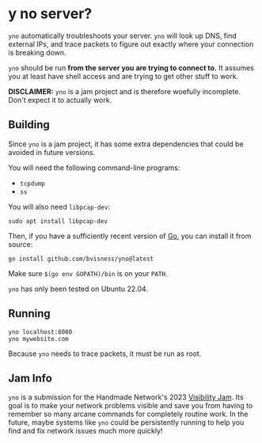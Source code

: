 # y no server?

`yno` automatically troubleshoots your server. `yno` will look up DNS, find external IPs, and trace packets to figure out exactly where your connection is breaking down.

`yno` should be run **from the server you are trying to connect to.** It assumes you at least have shell access and are trying to get other stuff to work.

**DISCLAIMER:** `yno` is a jam project and is therefore woefully incomplete. Don't expect it to actually work.

## Building

Since `yno` is a jam project, it has some extra dependencies that could be avoided in future versions.

You will need the following command-line programs:

- `tcpdump`
- `ss`

You will also need `libpcap-dev`:

```
sudo apt install libpcap-dev
```

Then, if you have a sufficiently recent version of [Go](https://go.dev/), you can install it from source:

```
go install github.com/bvisness/yno@latest
```

Make sure `$(go env GOPATH)/bin` is on your `PATH`.

`yno` has only been tested on Ubuntu 22.04.

## Running

```
yno localhost:8080
yno mywebsite.com
```

Because `yno` needs to trace packets, it must be run as root.

## Jam Info

`yno` is a submission for the Handmade Network's 2023 [Visibility Jam](https://handmade.network/jam/visibility-2023). Its goal is to make your network problems visible and save you from having to remember so many arcane commands for completely routine work. In the future, maybe systems like `yno` could be persistently running to help you find and fix network issues much more quickly!
